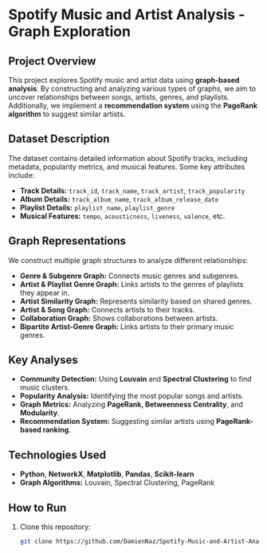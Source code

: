 # Spotify Music and Artist Analysis - Graph Exploration

##  Project Overview

This project explores Spotify music and artist data using **graph-based analysis**. By constructing and analyzing various types of graphs, we aim to uncover relationships between songs, artists, genres, and playlists. Additionally, we implement a **recommendation system** using the **PageRank algorithm** to suggest similar artists.

##  Dataset Description

The dataset contains detailed information about Spotify tracks, including metadata, popularity metrics, and musical features. Some key attributes include:

- **Track Details:** `track_id`, `track_name`, `track_artist`, `track_popularity`
- **Album Details:** `track_album_name`, `track_album_release_date`
- **Playlist Details:** `playlist_name`, `playlist_genre`
- **Musical Features:** `tempo`, `acousticness`, `liveness`, `valence`, etc.

##  Graph Representations

We construct multiple graph structures to analyze different relationships:

- **Genre & Subgenre Graph:** Connects music genres and subgenres.
- **Artist & Playlist Genre Graph:** Links artists to the genres of playlists they appear in.
- **Artist Similarity Graph:** Represents similarity based on shared genres.
- **Artist & Song Graph:** Connects artists to their tracks.
- **Collaboration Graph:** Shows collaborations between artists.
- **Bipartite Artist-Genre Graph:** Links artists to their primary music genres.

##  Key Analyses

- **Community Detection:** Using **Louvain** and **Spectral Clustering** to find music clusters.
- **Popularity Analysis:** Identifying the most popular songs and artists.
- **Graph Metrics:** Analyzing **PageRank, Betweenness Centrality**, and **Modularity**.
- **Recommendation System:** Suggesting similar artists using **PageRank-based ranking**.

##  Technologies Used

- **Python**, **NetworkX**, **Matplotlib**, **Pandas**, **Scikit-learn**
- **Graph Algorithms:** Louvain, Spectral Clustering, PageRank

##  How to Run

1. Clone this repository:
   ```bash
   git clone https://github.com/DamienNaz/Spotify-Music-and-Artist-Analysis-Graph-Exploration.git
